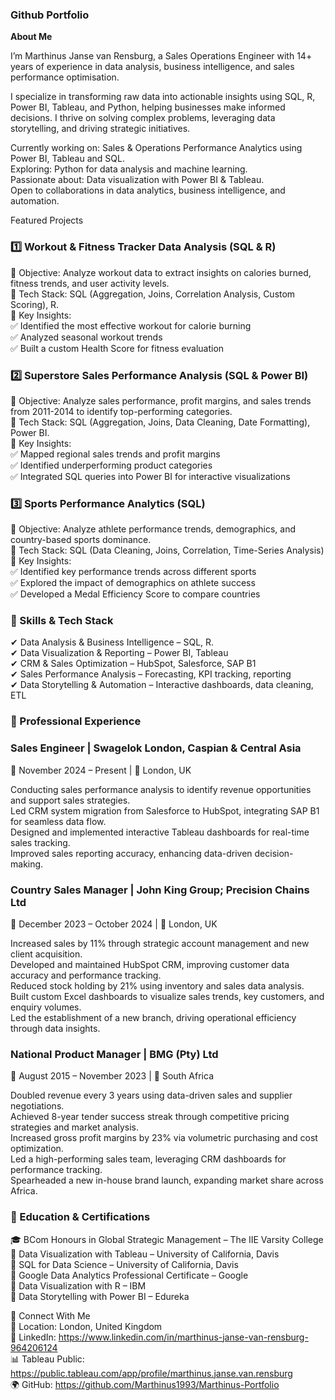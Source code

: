 ### Github Portfolio

**About Me**

I’m Marthinus Janse van Rensburg, a Sales Operations Engineer with 14+ years of experience in data analysis, business intelligence, and sales performance optimisation.

I specialize in transforming raw data into actionable insights using SQL, R, Power BI, Tableau, and Python, helping businesses make informed decisions. I thrive on solving complex problems, leveraging data storytelling, and driving strategic initiatives.

Currently working on: Sales & Operations Performance Analytics using Power BI, Tableau and SQL.  
Exploring: Python for data analysis and machine learning.  
Passionate about: Data visualization with Power BI & Tableau.  
Open to collaborations in data analytics, business intelligence, and automation.

Featured Projects

### 1️⃣ Workout & Fitness Tracker Data Analysis (SQL & R)
📌 Objective: Analyze workout data to extract insights on calories burned, fitness trends, and user activity levels.  
🔹 Tech Stack: SQL (Aggregation, Joins, Correlation Analysis, Custom Scoring), R.  
🔹 Key Insights:  
✅ Identified the most effective workout for calorie burning  
✅ Analyzed seasonal workout trends  
✅ Built a custom Health Score for fitness evaluation  

### 2️⃣ Superstore Sales Performance Analysis (SQL & Power BI)  
📌 Objective: Analyze sales performance, profit margins, and sales trends from 2011-2014 to identify top-performing categories.  
🔹 Tech Stack: SQL (Aggregation, Joins, Data Cleaning, Date Formatting), Power BI.  
🔹 Key Insights:  
✅ Mapped regional sales trends and profit margins  
✅ Identified underperforming product categories  
✅ Integrated SQL queries into Power BI for interactive visualizations  

### 3️⃣ Sports Performance Analytics (SQL)  
📌 Objective: Analyze athlete performance trends, demographics, and country-based sports dominance.  
🔹 Tech Stack: SQL (Data Cleaning, Joins, Correlation, Time-Series Analysis)  
🔹 Key Insights:  
✅ Identified key performance trends across different sports  
✅ Explored the impact of demographics on athlete success  
✅ Developed a Medal Efficiency Score to compare countries  

### 📌 Skills & Tech Stack  
✔ Data Analysis & Business Intelligence – SQL, R.  
✔ Data Visualization & Reporting – Power BI, Tableau  
✔ CRM & Sales Optimization – HubSpot, Salesforce, SAP B1  
✔ Sales Performance Analysis – Forecasting, KPI tracking, reporting  
✔ Data Storytelling & Automation – Interactive dashboards, data cleaning, ETL  

### 💼 Professional Experience  

### Sales Engineer | Swagelok London, Caspian & Central Asia
📅 November 2024 – Present | 📍 London, UK  

Conducting sales performance analysis to identify revenue opportunities and support sales strategies.  
Led CRM system migration from Salesforce to HubSpot, integrating SAP B1 for seamless data flow.  
Designed and implemented interactive Tableau dashboards for real-time sales tracking.  
Improved sales reporting accuracy, enhancing data-driven decision-making.  

### Country Sales Manager | John King Group; Precision Chains Ltd
📅 December 2023 – October 2024 | 📍 London, UK

Increased sales by 11% through strategic account management and new client acquisition.  
Developed and maintained HubSpot CRM, improving customer data accuracy and performance tracking.  
Reduced stock holding by 21% using inventory and sales data analysis.  
Built custom Excel dashboards to visualize sales trends, key customers, and enquiry volumes.  
Led the establishment of a new branch, driving operational efficiency through data insights.  

### National Product Manager | BMG (Pty) Ltd
📅 August 2015 – November 2023 | 📍 South Africa

Doubled revenue every 3 years using data-driven sales and supplier negotiations.  
Achieved 8-year tender success streak through competitive pricing strategies and market analysis.  
Increased gross profit margins by 23% via volumetric purchasing and cost optimization.  
Led a high-performing sales team, leveraging CRM dashboards for performance tracking.  
Spearheaded a new in-house brand launch, expanding market share across Africa.  

### 📜 Education & Certifications

🎓 BCom Honours in Global Strategic Management – The IIE Varsity College  
📜 Data Visualization with Tableau – University of California, Davis  
📜 SQL for Data Science – University of California, Davis  
📜 Google Data Analytics Professional Certificate – Google  
📜 Data Visualization with R – IBM  
📜 Data Storytelling with Power BI – Edureka  

🔗 Connect With Me  
📍 Location: London, United Kingdom  
🔗 LinkedIn: https://www.linkedin.com/in/marthinus-janse-van-rensburg-964206124  
📊 Tableau Public: https://public.tableau.com/app/profile/marthinus.janse.van.rensburg  
🌍 GitHub: https://github.com/Marthinus1993/Marthinus-Portfolio  
